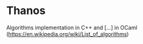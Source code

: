 # Thanos
Algorithms implementation in C++ and [...] in OCaml (https://en.wikipedia.org/wiki/List_of_algorithms)

